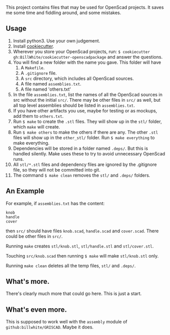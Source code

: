 This project contains files that may be used for OpenScad projects. It saves me
some time and fiddling around, and some mistakes.

## Usage

1. Install python3. Use your own judgement.
1. Install [cookiecutter](https://cookiecutter.readthedocs.io/en/stable/index.html).
1. Wherever you store your OpenScad projects, run: `$ cookiecutter gh:BillWhite/cookiecutter-openscadpackage`
   and answer the questions.
1. You will find a new folder with the name you gave. This folder will have 
   1. A `Makefile`.
   1. A `.gitignore` file.
   1. A `src` directory, which includes all OpenScad sources.
   1. A file named `assemblies.txt`.
   1. A file named 'others.txt'
1. In the file `assemblies.txt`, list the names of all the OpenScad sources in src without 
the initial `src/`. There may be other files in `src/` as well, but all top level assemblies
should be listed in `assemblies.txt`.
1. If you have other artifacts you use, maybe for testing or as mockups, add them to `others.txt`.
1. Run `$ make` to create the `.stl` files. They will show up in the `stl/` folder, which
`make` will create.
1. Run `$ make others` to make the others if there are any. The other `.stl` files will show up in the `other_stl/` folder. Run `$ make everything` to make everything.
1. Dependencies will be stored in a folder named `.deps/`. But this is handled
silently. Make uses these to try to avoid unnecessary OpenScad runs.
1. All `stl/*.stl` files and dependency files are ignored by the .gitignore file, so they
will not be committed into git.
1. The command `$ make clean` removes the `stl/` and `.deps/` folders.

## An Example

For example, if `assemblies.txt` has the content:
   ```
   knob
   handle
   cover
   ```
then `src/` should have files `knob.scad`, `handle.scad` and `cover.scad`. There could
be other files in `src/`.

Running `make` creates `stl/knob.stl`, `stl/handle.stl` and `stl/cover.stl`.

Touching `src/knob.scad` then running `$ make` will make `stl/knob.stl` only.

Running `make clean` deletes all the temp files, `stl/` and `.deps/`.

## What's more.
There's clearly much more that could go here. This is just a start.

## What's even more.
This is supposed to work well with the `assembly` module of `github:billwhite/GRISCAD`.
Maybe it does.
